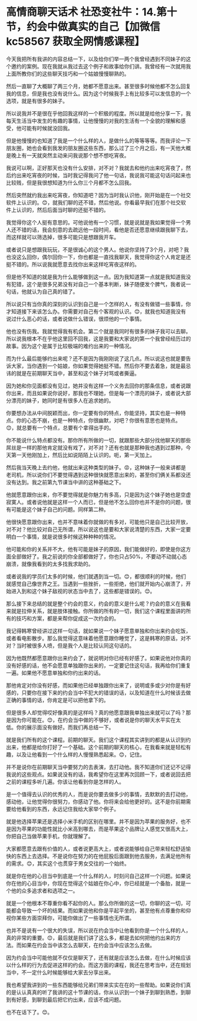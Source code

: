 # 高情商聊天话术 社恐变社牛：14.第十节，约会中做真实的自己【加微信 kc58567 获取全网情感课程】

今天我把所有我讲的内容总结一下，以及给你们举一两个我曾经遇到不同妹子的这个邀约的案例。现在我就从我过去这个例子和故事给你们讲。我曾经有一次就用我上面所教你们的这些聊天技巧和一个姑娘慢慢聊熟的。

然后一直聊了大概聊了两三个月，她都不愿意出来。甚至很多时候他都不怎么回复我的信息，但是我也没有说什么。因为这个时候我手上有比较多可以发信息的一个选项，就是有很多的妹子。

所以说我并不是很在乎他回我这样的一个积极的程度。所以就是给他分享一下，我每天生活当中发生的有趣的事情，让他慢慢的对我的生活有一个全貌的理解和感受，他可能有时候就没回我。

但是他慢慢的也知道了我是一个什么样的人，是做什么的等等等等。而我评论一下朋友圈，她也会看到我发的朋友圈这些东西，那么过了三个月之后，有一天他大概是晚上有一天就突然主动来问我说那个想不想吃宵夜。

我说可以啊，正好那天也没有什么安排，对不对？我就去和他约出来吃宵夜了，然后约出来吃宵夜的时候，当时我记得我问了他一句话，我说我可能这句话问起来也比较贱，但是我很想知道为什么你三个月都不怎么回我。

然后突然就约我出来吃宵夜，你知道吧？因为当时我认识他，刚开始是在一个社交软件上认识的。😊，就我们聊的还不错，然后他说。你看最早我们在那个社交软件上认识的，然后后面当时聊的还挺不错的。

我觉得你这个人挺有意思的。可他说他有一个习惯，就是说就是我如果觉得一个男人还不错的话，我会刻意的去疏远他一段时间，看他是否还愿意继续跟我聊下去，而这样就可以筛选掉，很多可能只是想跟我开车。

或者说只是想跟我玩玩，不是很诚心的这个男人。他说你坚持了3个月，对吧？我也没这么回你，偶尔回你一下，你也都是一直找我聊天，我觉得你这个人肯定是还挺不错的。所以说我就愿意去找你出来这样吃宵夜这样的。

但是他不知道的就是我为什么能够做到这一点。因为我知道第一点就是我知道我没有犯错，这个是很多兄弟没有对自己一个基本判断，妹子随便发个脾气，我者说一句话，他就认为自己真的错了。

所以说只有当你真的深刻的认识到自己是一个怎样的人，有没有做错一些事情，你才知道接下来该怎么办。你需要对自己有个客观的认识。😊，就我也知道我没有说过什么恶心的话，或者说做什么错误，很烦他的一个事情。

他也没有伤我。我就觉得我有机会。第二个就是我同时有很多的妹子我可以去聊。所以说我根本不在乎他这里回不回我，这是我要和大家说的第一个我曾经经历过的故事。因为这个是属于比较极端的难约出来的一种情况。

而为什么最后能够约出来呢？还不是因为我刚刚说了这几点。所以说这也就是要告诉大家，当你遇到一个姑娘，你如果觉得她挺不错。然后你不要去着急，就是最忌讳的就是在前期聊天当中，甚至和这个妹子对骂或者撕逼。

因为她和你见面都没有见过，她并没有这样一个义务去回你的那条信息，或者说跟你出来，而且如果说你说好，那我也不理她，但是每一个漂亮的妹子，或者说大部分漂亮的妹子，她同时是有很多人在追求她的。

你要想办法从中间脱颖而出，你一定要有你的特点，你能坚持，其实也是一种特点。你的心态不崩，也是一种特点，你很幽默，对吧？你很有意思也是特点。😊，就总要有一个特点，总要有个拿得出手的。

你不能说什么特点都没有。那你所有所做的一切，就跟那些大部分找他聊天的那些屌丝是一样的那他肯定就没有戏了，对不对？还有也就是那种我也遇到过那种，今天第一天他刚加上，然后比如说陌陌上认识的。呃，第一天加上。

然后我当天晚上去约他，他就出来这种类型的妹子。😡，这种妹子一般来讲都是老司机，所以说你们不要觉得遇到这种很快就愿意出来的，甚至你们俩关系都没还没有达到。我之前第九节课当中讲的这种基础之下。

他就愿意跟你出来，你不要觉得就是你魅力有多高，只是因为这个妹子她也是空虚寂寞人。或者说他就是这样一个人而已，但是他不怎么回你也并不是你的问题，很有可能是这个妹子自己的问题。同样第二种。

他很快愿意跟你出来，也并不意味着你就做的有多对，可能他只是自己比较开放，对不对？他比较对自己无所谓，所以说这也是要和大家说清楚的东西，大家一定要明白一个事情，就是说很多时候这种种种的情况。

他可能和你的关系并不大，他有可能是妹子的原因，我们能做好的，即使是你这方面全部做好了。我之前说的你全部都做好了，你也只占50%，不要动不动就心态崩溃，就像我看到的太多找我求助的。

或者说我的学员们太多的时候，他们就遇到当一切。😊，都很顺利的时候，他们就感觉自己像世界之王。当遇到一些挫折，一些拒绝，他们就开始内心崩溃了，开始进入到和这个妹子敌视的状态当中去了，这些都是错误的。😊。

那么接下来总结的就是整个约会的意义，约会的意义是什么呢？约会的意义在我看来就是拉伸关系，就是肢体接触。你所做的所有的一切，我们这个课程里面讲的所有的技巧和方案，都是来帮你促成这一次约会的。

我记得韩寒曾经讲过这样一句话，就如果说一个妹子愿意单独和你出来约会吃饭，或者看电影散步。那么我觉得这意味着他愿意跟你睡觉了，这是韩寒的原话，对不对？当时被很多人喷，但是我个人是比较认同这句话的。

因为他既然都愿意跟你出来约会了，就说明对你已经有好感了。如果说他对你真的没有好感的话，他不会愿意单独跟你出来的，一定要记住这句话，我再给你们重复一遍。如果他不愿意单独和你约出来的话。

那他肯定对你没有好感，而如果他已经单独跟你出来了，说明或多或少对你是有好感的，只要你在接下来的约会当中不犯大的错误的话，以及知道在什么时候该去做正确的事情的话，你肯定是可以把他拿下的。

但是很多人却觉得哎好像真的是这样吗？真的他愿意跟我单独出来就可以了吗？那是因为你可能在。😊，在约会当中做的不够好，或者说是你的聊天水平实在太低。你的展示面没有做好。而我们再总结一下。

就是我们所有的这个课程。前期的聊天。我们这个课程其实讲到的都是从认识到约出来，他都是给你打好了一个基础。这个前期的聊天的核心，在我看来就是轻松有趣，以及让他看到一个什么样的人慢慢熟悉起来。😊，记住。

并不是说你在前期聊天当中要努力的去表演，去打动他。我不知道你们还记不记得我说的这些观点。如果说没有的话，我希望你在这里再次回顾一下，或者说回去把之前的课程多听几遍。你该让他看到你是怎样的人。

是一个值得去认识的优秀的人，而是说你要去做多少的事情，去默默的去打动他，感动他，让他觉得你很努力，你感动了他。你将来会给他更好的。这不是你前期需要给他看到的东西，永远记住我给大家举个例子。

就是他选择苹果还是选择小米手机的区别在哪里。并不是因为苹果的服务好，也不是因为苹果的功能性就比小米高到哪去，而是苹果这个品牌让人感觉又很高大上，你把自己当做苹果手机，你就理解了。

大家都愿意去跟有价值的人，或者说更高大上，或者说能够给自己带来轻松舒适愉快的东西上去选择。不是说你在努力的在他屁股后面跟到他去服务，去满足他所有的需求。😊，其实这个也贯穿于男女交往的一个始终。

就是你在他的心目当中到底是一个什么样的人，时刻问自己这样一个问题。如果说你在他的心目当中，你现在觉得这个姑娘在你心中，你已经就是一个备胎，就是一个他的众多追求者和选项之一。

就是一个他根本不尊重你看不起你的人。那么你所做的这一切，你聊的这一切，可能都会导致一个坏的结果。而如果说他和你是平起平坐的，甚至他有点尊重你和仰视你某些方面崇拜你，可能你做出了一些事情也无所谓。

也并不是说有一个很大的失误，所以说在约会当中让他看到你是一个什么样的人，真的非常的重要。😊，最后就是我们讲了这么多，都是去如何把他约出来的方法。而如果在约会当中该怎么去聊天，在约会当中应该怎么去做。

因为约会当中可能他就不仅仅是聊天了，还有就是应该怎么去做，在什么时候应该以什么样的行为去促进这样的约会。而这方面的课程，我还在思考当中，还在规划当中，不一定什么时候能够给大家去分享出来。

我也希望我讲到的一些东西能够给兄弟们带来实实在在的一些帮助。如果说你们真的是认认真真的听了我讲的这十节课的话，你从认识到一个妹子到聊到熟悉，到聊到有好感，到聊到最后把它约出来，应该不成问题。

也不在话下了。😊。